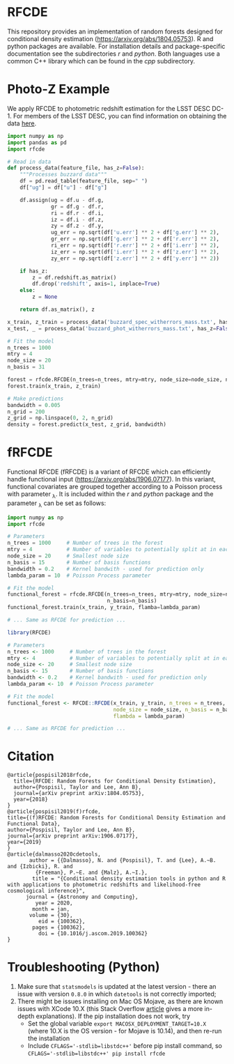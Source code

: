 RFCDE
===

This repository provides an implementation of random forests designed
for conditional density estimation (https://arxiv.org/abs/1804.05753).
R and python packages are available. For installation details and
package-specific documentation see the subdirectories _r_ and
_python_. Both languages use a common C++ library which can be found
in the _cpp_ subdirectory.


Photo-Z Example
===

We apply RFCDE to photometric redshift estimation for the LSST DESC
DC-1. For members of the LSST DESC, you can find information on
obtaining the data
[here](https://confluence.slac.stanford.edu/pages/viewpage.action?spaceKey=LSSTDESC&title=DC1+resources).

```python
import numpy as np
import pandas as pd
import rfcde

# Read in data
def process_data(feature_file, has_z=False):
    """Processes buzzard data"""
    df = pd.read_table(feature_file, sep=" ")
    df["ug"] = df["u"] - df["g"]

    df.assign(ug = df.u - df.g,
              gr = df.g - df.r,
              ri = df.r - df.i,
              iz = df.i - df.z,
              zy = df.z - df.y,
              ug_err = np.sqrt(df['u.err'] ** 2 + df['g.err'] ** 2),
              gr_err = np.sqrt(df['g.err'] ** 2 + df['r.err'] ** 2),
              ri_err = np.sqrt(df['r.err'] ** 2 + df['i.err'] ** 2),
              iz_err = np.sqrt(df['i.err'] ** 2 + df['z.err'] ** 2),
              zy_err = np.sqrt(df['z.err'] ** 2 + df['y.err'] ** 2))

    if has_z:
        z = df.redshift.as_matrix()
        df.drop('redshift', axis=1, inplace=True)
    else:
        z = None

    return df.as_matrix(), z

x_train, z_train = process_data('buzzard_spec_witherrors_mass.txt', has_z=True)
x_test, _ = process_data('buzzard_phot_witherrors_mass.txt', has_z=False)

# Fit the model
n_trees = 1000
mtry = 4
node_size = 20
n_basis = 31

forest = rfcde.RFCDE(n_trees=n_trees, mtry=mtry, node_size=node_size, n_basis=n_basis)
forest.train(x_train, z_train)

# Make predictions
bandwidth = 0.005
n_grid = 200
z_grid = np.linspace(0, 2, n_grid)
density = forest.predict(x_test, z_grid, bandwidth)
```

fRFCDE
===

Functional RFCDE (fRFCDE) is a variant of RFCDE which can efficiently handle functional input (https://arxiv.org/abs/1906.07177). In this variant, functional covariates are grouped together according to a Poisson process with parameter <sub>&lambda;</sub>.
It is included within the _r_ and _python_ package and the parameter <sub>&lambda;</sub> can be set as follows:

```python
import numpy as np
import rfcde

# Parameters
n_trees = 1000     # Number of trees in the forest
mtry = 4           # Number of variables to potentially split at in each node
node_size = 20     # Smallest node size
n_basis = 15       # Number of basis functions
bandwidth = 0.2    # Kernel bandwith - used for prediction only
lambda_param = 10  # Poisson Process parameter

# Fit the model
functional_forest = rfcde.RFCDE(n_trees=n_trees, mtry=mtry, node_size=node_size, 
                                n_basis=n_basis)
functional_forest.train(x_train, y_train, flamba=lambda_param)

# ... Same as RFCDE for prediction ...
```

```R
library(RFCDE)

# Parameters
n_trees <- 1000     # Number of trees in the forest
mtry <- 4           # Number of variables to potentially split at in each node
node_size <- 20     # Smallest node size
n_basis <- 15       # Number of basis functions
bandwidth <- 0.2    # Kernel bandwith - used for prediction only
lambda_param <- 10  # Poisson Process parameter

# Fit the model
functional_forest <- RFCDE::RFCDE(x_train, y_train, n_trees = n_trees, mtry = mtry, 
                                  node_size = node_size, n_basis = n_basis, 
                                  flambda = lambda_param)

# ... Same as RFCDE for prediction ...
```

Citation
===

```text
@article{pospisil2018rfcde,
  title={RFCDE: Random Forests for Conditional Density Estimation},
  author={Pospisil, Taylor and Lee, Ann B},
  journal={arXiv preprint arXiv:1804.05753},
  year={2018}
}
@article{pospisil2019(f)rfcde,
title={(f)RFCDE: Random Forests for Conditional Density Estimation and Functional Data},
author={Pospisil, Taylor and Lee, Ann B},
journal={arXiv preprint arXiv:1906.07177},
year={2019}
}
@article{dalmasso2020cdetools,
       author = {{Dalmasso}, N. and {Pospisil}, T. and {Lee}, A.~B. and {Izbicki}, R. and
         {Freeman}, P.~E. and {Malz}, A.~I.},
        title = "{Conditional density estimation tools in python and R with applications to photometric redshifts and likelihood-free cosmological inference}",
      journal = {Astronomy and Computing},
         year = 2020,
        month = jan,
       volume = {30},
          eid = {100362},
        pages = {100362},
          doi = {10.1016/j.ascom.2019.100362}
}
```

Troubleshooting (Python)
==

1. Make sure that `statsmodels` is updated at the latest version - there an issue with version `0.8.0` in which `datetools` is not correctly imported;
2. There might be issues installing on Mac OS Mojave, as there are known issues with XCode 10.X (this Stack Overflow [article](https://stackoverflow.com/questions/52509602/cant-compile-c-program-on-a-mac-after-upgrade-to-mojave) gives a more in-depth explanations).
    If the pip installation does not work, try 
    * Set the global variable `export MACOSX_DEPLOYMENT_TARGET=10.X` (where 10.X is the OS version - for Mojave is 10.14), and then re-run the installation
    * Include `CFLAGS='-stdlib=libstdc++'` before pip install command, so `CFLAGS='-stdlib=libstdc++' pip install rfcde`
